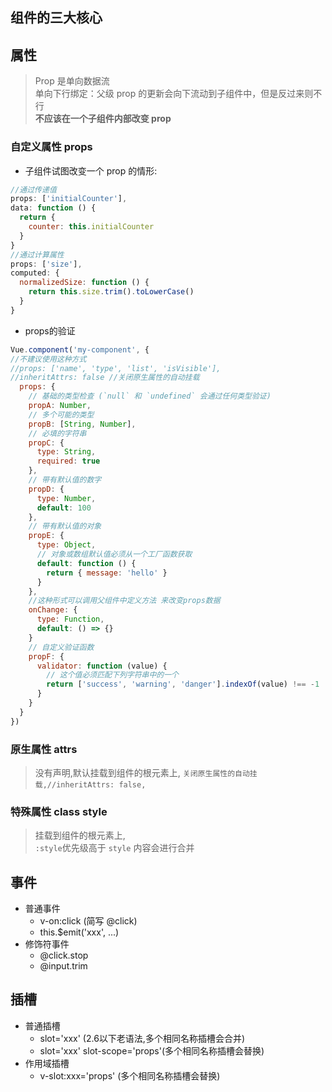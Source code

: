 ## 组件的三大核心
## 属性
>Prop 是单向数据流\
单向下行绑定：父级 prop 的更新会向下流动到子组件中，但是反过来则不行\
**不应该在一个子组件内部改变 prop**
### 自定义属性 props
- 子组件试图改变一个 prop 的情形:

```javascript
//通过传递值
props: ['initialCounter'],
data: function () {
  return {
    counter: this.initialCounter
  }
}
//通过计算属性
props: ['size'],
computed: {
  normalizedSize: function () {
    return this.size.trim().toLowerCase()
  }
}
```
- props的验证
```javascript
Vue.component('my-component', {
//不建议使用这种方式
//props: ['name', 'type', 'list', 'isVisible'],
//inheritAttrs: false //关闭原生属性的自动挂载
  props: {
    // 基础的类型检查 (`null` 和 `undefined` 会通过任何类型验证)
    propA: Number,
    // 多个可能的类型
    propB: [String, Number],
    // 必填的字符串
    propC: {
      type: String,
      required: true
    },
    // 带有默认值的数字
    propD: {
      type: Number,
      default: 100
    },
    // 带有默认值的对象
    propE: {
      type: Object,
      // 对象或数组默认值必须从一个工厂函数获取
      default: function () {
        return { message: 'hello' }
      }
    },
    //这种形式可以调用父组件中定义方法 来改变props数据
    onChange: {
      type: Function,
      default: () => {}
    }
    // 自定义验证函数
    propF: {
      validator: function (value) {
        // 这个值必须匹配下列字符串中的一个
        return ['success', 'warning', 'danger'].indexOf(value) !== -1
      }
    }
  }
})

```
### 原生属性 attrs
>没有声明,默认挂载到组件的根元素上,
>`关闭原生属性的自动挂载,//inheritAttrs: false,`

### 特殊属性 class style
>挂载到组件的根元素上, \
>`:style`优先级高于 `style` 内容会进行合并


## 事件
- 普通事件
    - v-on:click (简写 @click)
    - this.$emit('xxx', ...)
- 修饰符事件
    - @click.stop
    - @input.trim

## 插槽
- 普通插槽
    - slot='xxx' (2.6以下老语法,多个相同名称插槽会合并)
    - slot='xxx' slot-scope='props'(多个相同名称插槽会替换)
- 作用域插槽
    - v-slot:xxx='props' (多个相同名称插槽会替换)
    